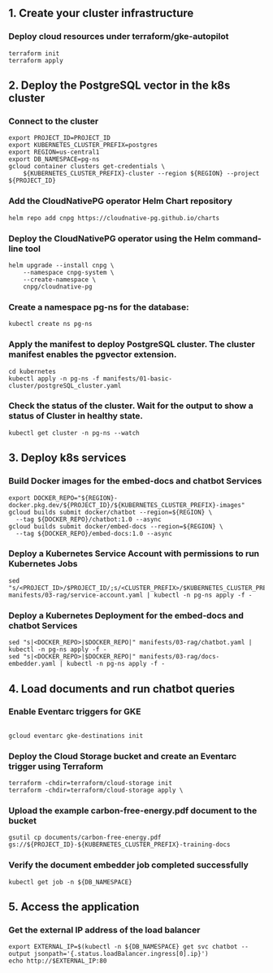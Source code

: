 ## 1. Create your cluster infrastructure
### Deploy cloud resources under terraform/gke-autopilot
```
terraform init
terraform apply
```
## 2. Deploy the PostgreSQL vector  in the k8s cluster
### Connect to the cluster
```
export PROJECT_ID=PROJECT_ID
export KUBERNETES_CLUSTER_PREFIX=postgres
export REGION=us-central1
export DB_NAMESPACE=pg-ns
gcloud container clusters get-credentials \
    ${KUBERNETES_CLUSTER_PREFIX}-cluster --region ${REGION} --project ${PROJECT_ID}

```
### Add the CloudNativePG operator Helm Chart repository
```
helm repo add cnpg https://cloudnative-pg.github.io/charts
```
### Deploy the CloudNativePG operator using the Helm command-line tool
```
helm upgrade --install cnpg \
    --namespace cnpg-system \
    --create-namespace \
    cnpg/cloudnative-pg
```

### Create a namespace pg-ns for the database:
```
kubectl create ns pg-ns
```
### Apply the manifest to deploy PostgreSQL cluster. The cluster manifest enables the pgvector extension.

```
cd kubernetes
kubectl apply -n pg-ns -f manifests/01-basic-cluster/postgreSQL_cluster.yaml
```

### Check the status of the cluster. Wait for the output to show a status of Cluster in healthy state.
```
kubectl get cluster -n pg-ns --watch
```

## 3. Deploy k8s services 
### Build Docker images for the embed-docs and chatbot Services
```
export DOCKER_REPO="${REGION}-docker.pkg.dev/${PROJECT_ID}/${KUBERNETES_CLUSTER_PREFIX}-images"
gcloud builds submit docker/chatbot --region=${REGION} \
  --tag ${DOCKER_REPO}/chatbot:1.0 --async
gcloud builds submit docker/embed-docs --region=${REGION} \
  --tag ${DOCKER_REPO}/embed-docs:1.0 --async
```

### Deploy a Kubernetes Service Account with permissions to run Kubernetes Jobs
```
sed "s/<PROJECT_ID>/$PROJECT_ID/;s/<CLUSTER_PREFIX>/$KUBERNETES_CLUSTER_PREFIX/" manifests/03-rag/service-account.yaml | kubectl -n pg-ns apply -f -
```

### Deploy a Kubernetes Deployment for the embed-docs and chatbot Services
```
sed "s|<DOCKER_REPO>|$DOCKER_REPO|" manifests/03-rag/chatbot.yaml | kubectl -n pg-ns apply -f -
sed "s|<DOCKER_REPO>|$DOCKER_REPO|" manifests/03-rag/docs-embedder.yaml | kubectl -n pg-ns apply -f -
```

## 4. Load documents and run chatbot queries
### Enable Eventarc triggers for GKE
```

gcloud eventarc gke-destinations init

```

### Deploy the Cloud Storage bucket and create an Eventarc trigger using Terraform
```
terraform -chdir=terraform/cloud-storage init
terraform -chdir=terraform/cloud-storage apply \
```

### Upload the example carbon-free-energy.pdf document to the bucket
```
gsutil cp documents/carbon-free-energy.pdf gs://${PROJECT_ID}-${KUBERNETES_CLUSTER_PREFIX}-training-docs
```

### Verify the document embedder job completed successfully
```
kubectl get job -n ${DB_NAMESPACE}
```

## 5. Access the application
### Get the external IP address of the load balancer
```
export EXTERNAL_IP=$(kubectl -n ${DB_NAMESPACE} get svc chatbot --output jsonpath='{.status.loadBalancer.ingress[0].ip}')
echo http://$EXTERNAL_IP:80
```